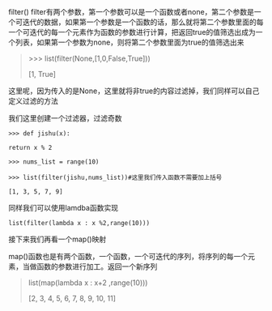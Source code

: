 filter\(\)
filter有两个参数，第一个参数可以是一个函数或者none，第二个参数是一个可迭代的数据，如果第一个参数是一个函数的话，那么就将第二个参数里面的每一个可迭代的每一个元素作为函数的参数进行计算，把返回true的值筛选出成为一个列表，如果第一个参数为none，则将第二个参数里面为true的值筛选出来

> &gt;&gt;&gt; list\(filter\(None,\[1,0,False,True\]\)\)
> 
> \[1, True\]

这里呢，因为传入的是None，这里就将非true的内容过滤掉，我们同样可以自己定义过滤的方法

我们这里创建一个过滤器，过滤奇数

`>>> def jishu(x):`

`return x % 2`

`>>> nums_list = range(10)`

`>>> list(filter(jishu,nums_list))#这里我们传入函数不需要加上括号`

`[1, 3, 5, 7, 9]`

同样我们可以使用lamdba函数实现

`list(filter(lambda x : x %2,range(10)))`

接下来我们再看一个map\(\)映射

map\(\)函数也是有两个函数，一个函数，一个可迭代的序列，将序列的每一个元素，当做函数的参数进行加工。返回一个新序列

> list\(map\(lambda x : x+2 ,range\(10\)\)\)
> 
> \[2, 3, 4, 5, 6, 7, 8, 9, 10, 11\]

